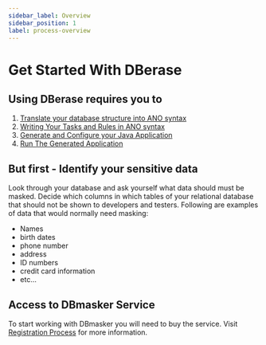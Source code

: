 ```yaml
---
sidebar_label: Overview
sidebar_position: 1
label: process-overview
---
```


# Get Started With DBerase

## Using DBerase requires you to

1. [Translate your database structure into ANO syntax](./step1-sql-to-ano.md)
2. [Writing Your Tasks and Rules in ANO syntax](./step2-writing-ano.mdx)
3. [Generate and Configure your Java Application](./step3-application-generation-and-config.md)
4. [Run The Generated Application](./step4-run-app.md)


## But first - Identify your sensitive data

Look through your database and ask yourself what data should must be masked. Decide which columns in which tables of your relational database that should not be shown to developers and testers. Following are examples of data that would normally need masking:

- Names
- birth dates
- phone number
- address
- ID numbers
- credit card information
- etc...

## Access to DBmasker Service

To start working with DBmasker you will need to buy the service. Visit [Registration Process](./registration.md) for more information.
